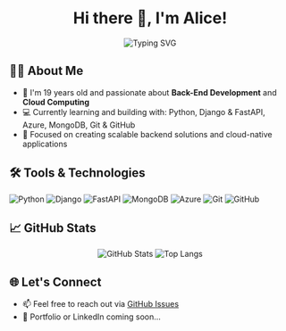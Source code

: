 <h1 align="center">Hi there 👋, I'm Alice!</h1>

<p align="center">
  <img src="https://readme-typing-svg.demolab.com/?lines=Back-End+Developer&center=true&width=500&height=45" alt="Typing SVG" />
</p>

## 👩‍💻 About Me

- 🧠 I'm 19 years old and passionate about **Back-End Development** and **Cloud Computing**  
- 💻 Currently learning and building with: Python, Django & FastAPI, Azure, MongoDB, Git & GitHub
- 🎯 Focused on creating scalable backend solutions and cloud-native applications
  
## 🛠️ Tools & Technologies

<p align="left">
  <img src="https://img.shields.io/badge/Python-3776AB?style=for-the-badge&logo=python&logoColor=white" alt="Python"/>
  <img src="https://img.shields.io/badge/Django-092E20?style=for-the-badge&logo=django&logoColor=white" alt="Django"/>
  <img src="https://img.shields.io/badge/FastAPI-009688?style=for-the-badge&logo=fastapi&logoColor=white" alt="FastAPI"/>
  <img src="https://img.shields.io/badge/MongoDB-47A248?style=for-the-badge&logo=mongodb&logoColor=white" alt="MongoDB"/>
  <img src="https://img.shields.io/badge/Azure-0078D4?style=for-the-badge&logo=microsoftazure&logoColor=white" alt="Azure"/>
  <img src="https://img.shields.io/badge/Git-F05032?style=for-the-badge&logo=git&logoColor=white" alt="Git"/>
  <img src="https://img.shields.io/badge/GitHub-181717?style=for-the-badge&logo=github&logoColor=white" alt="GitHub"/>
</p>

## 📈 GitHub Stats

<p align="center">
  <img src="https://github-readme-stats.vercel.app/api?username=alicevital&show_icons=true&theme=radical" alt="GitHub Stats"/>
  <img src="https://github-readme-stats.vercel.app/api/top-langs/?username=alicevital&layout=compact&theme=radical" alt="Top Langs"/>
</p>

## 🌐 Let's Connect

- 📫 Feel free to reach out via [GitHub Issues](https://github.com/YOUR_USERNAME)
- 💼 Portfolio or LinkedIn coming soon...

